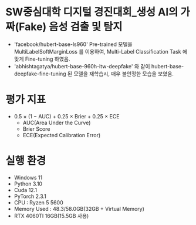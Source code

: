 # SW중심대학 디지털 경진대회_생성 AI의 가짜(Fake) 음성 검출 및 탐지
- 'facebook/hubert-base-ls960' Pre-trained 모델을 MultiLabelSoftMarginLoss 를 이용하여, Multi-Label Classification Task 에 맞게 Fine-tuning 하였음.
- 'abhishtagatya/hubert-base-960h-itw-deepfake' 와 같이 hubert-base-deepfake-fine-tuning 된 모델을 재학습시, 매우 불안정한 모습을 보였음.

# 평가 지표
- 0.5 × (1 − AUC) + 0.25 × Brier + 0.25 × ECE
  - AUC(Area Under the Curve)
  - Brier Score
  - ECE(Expected Calibration Error)


# 실행 환경
- Windows 11
- Python 3.10
- Cuda 12.1
- PyTorch 2.3.1
- CPU : Ryzen 5 5600
- Memory Used : 48.3/58.0GB(32GB + Virtual Memory)
- RTX 4060TI 16GB(15.5GB 사용)
